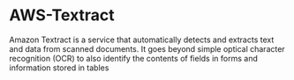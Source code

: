 # AWS-Textract

Amazon Textract is a service that automatically detects and extracts text and data from scanned documents. It goes beyond simple optical character recognition (OCR) to also identify the contents of fields in forms and information stored in tables

